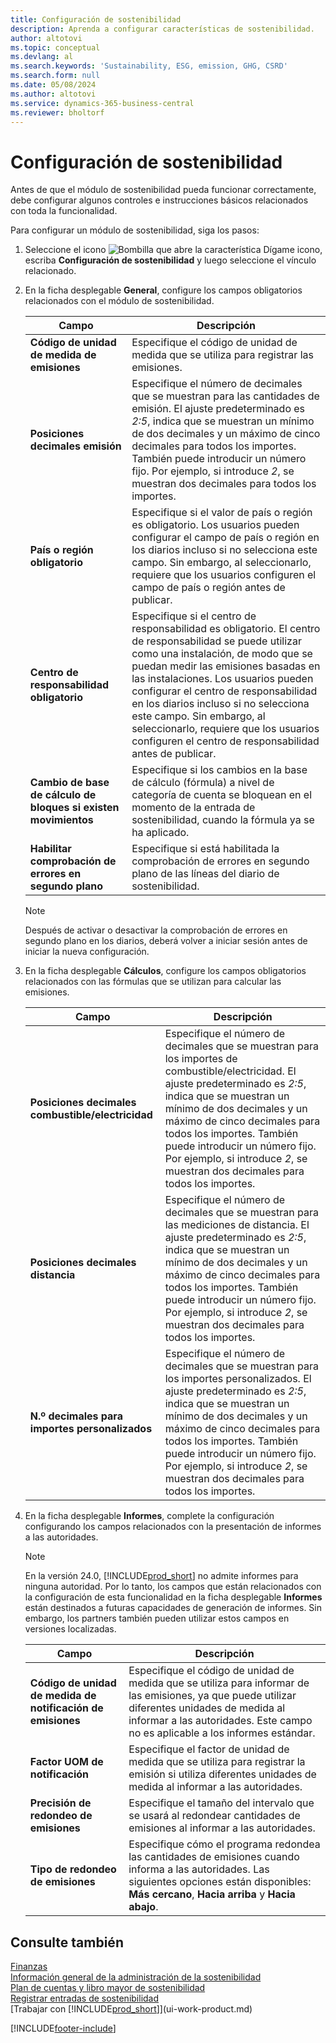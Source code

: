 ```yaml
---
title: Configuración de sostenibilidad
description: Aprenda a configurar características de sostenibilidad.
author: altotovi
ms.topic: conceptual
ms.devlang: al
ms.search.keywords: 'Sustainability, ESG, emission, GHG, CSRD'
ms.search.form: null
ms.date: 05/08/2024
ms.author: altotovi
ms.service: dynamics-365-business-central
ms.reviewer: bholtorf
---
```


# Configuración de sostenibilidad

Antes de que el módulo de sostenibilidad pueda funcionar correctamente, debe configurar algunos controles e instrucciones básicos relacionados con toda la funcionalidad.

Para configurar un módulo de sostenibilidad, siga los pasos:

1. Seleccione el icono ![Bombilla que abre la característica Dígame](media/ui-search/search_small.png "Dígame qué desea hacer") icono, escriba **Configuración de sostenibilidad** y luego seleccione el vínculo relacionado.
2. En la ficha desplegable **General**, configure los campos obligatorios relacionados con el módulo de sostenibilidad.

    | Campo | Descripción |
    |-------|-------------|
    | **Código de unidad de medida de emisiones** | Especifique el código de unidad de medida que se utiliza para registrar las emisiones. |
    | **Posiciones decimales emisión** | Especifique el número de decimales que se muestran para las cantidades de emisión. El ajuste predeterminado es *2:5*, indica que se muestran un mínimo de dos decimales y un máximo de cinco decimales para todos los importes. También puede introducir un número fijo. Por ejemplo, si introduce *2*, se muestran dos decimales para todos los importes. |
    | **País o región obligatorio** | Especifique si el valor de país o región es obligatorio. Los usuarios pueden configurar el campo de país o región en los diarios incluso si no selecciona este campo. Sin embargo, al seleccionarlo, requiere que los usuarios configuren el campo de país o región antes de publicar. |
    | **Centro de responsabilidad obligatorio** | Especifique si el centro de responsabilidad es obligatorio. El centro de responsabilidad se puede utilizar como una instalación, de modo que se puedan medir las emisiones basadas en las instalaciones. Los usuarios pueden configurar el centro de responsabilidad en los diarios incluso si no selecciona este campo. Sin embargo, al seleccionarlo, requiere que los usuarios configuren el centro de responsabilidad antes de publicar. |
    | **Cambio de base de cálculo de bloques si existen movimientos** | Especifique si los cambios en la base de cálculo (fórmula) a nivel de categoría de cuenta se bloquean en el momento de la entrada de sostenibilidad, cuando la fórmula ya se ha aplicado. |
    | **Habilitar comprobación de errores en segundo plano** | Especifique si está habilitada la comprobación de errores en segundo plano de las líneas del diario de sostenibilidad. |

    > [!NOTE]
    > Después de activar o desactivar la comprobación de errores en segundo plano en los diarios, deberá volver a iniciar sesión antes de iniciar la nueva configuración.

3. En la ficha desplegable **Cálculos**, configure los campos obligatorios relacionados con las fórmulas que se utilizan para calcular las emisiones.

    | Campo | Descripción |
    |-------|-------------|
    | **Posiciones decimales combustible/electricidad** | Especifique el número de decimales que se muestran para los importes de combustible/electricidad. El ajuste predeterminado es *2:5*, indica que se muestran un mínimo de dos decimales y un máximo de cinco decimales para todos los importes. También puede introducir un número fijo. Por ejemplo, si introduce *2*, se muestran dos decimales para todos los importes. |
    | **Posiciones decimales distancia** | Especifique el número de decimales que se muestran para las mediciones de distancia. El ajuste predeterminado es *2:5*, indica que se muestran un mínimo de dos decimales y un máximo de cinco decimales para todos los importes. También puede introducir un número fijo. Por ejemplo, si introduce *2*, se muestran dos decimales para todos los importes. |
    | **N.º decimales para importes personalizados** | Especifique el número de decimales que se muestran para los importes personalizados. El ajuste predeterminado es *2:5*, indica que se muestran un mínimo de dos decimales y un máximo de cinco decimales para todos los importes. También puede introducir un número fijo. Por ejemplo, si introduce *2*, se muestran dos decimales para todos los importes. |

4. En la ficha desplegable **Informes**, complete la configuración configurando los campos relacionados con la presentación de informes a las autoridades.

    > [!NOTE]
    > En la versión 24.0, [!INCLUDE[prod_short](includes/prod_short.md)] no admite informes para ninguna autoridad. Por lo tanto, los campos que están relacionados con la configuración de esta funcionalidad en la ficha desplegable **Informes** están destinados a futuras capacidades de generación de informes. Sin embargo, los partners también pueden utilizar estos campos en versiones localizadas.

    | Campo | Descripción |
    |-------|-------------|
    | **Código de unidad de medida de notificación de emisiones** | Especifique el código de unidad de medida que se utiliza para informar de las emisiones, ya que puede utilizar diferentes unidades de medida al informar a las autoridades. Este campo no es aplicable a los informes estándar. |
    | **Factor UOM de notificación** | Especifique el factor de unidad de medida que se utiliza para registrar la emisión si utiliza diferentes unidades de medida al informar a las autoridades. |
    | **Precisión de redondeo de emisiones** | Especifique el tamaño del intervalo que se usará al redondear cantidades de emisiones al informar a las autoridades. |
    | **Tipo de redondeo de emisiones** | Especifique cómo el programa redondea las cantidades de emisiones cuando informa a las autoridades. Las siguientes opciones están disponibles: **Más cercano**, **Hacia arriba** y **Hacia abajo**. |

## Consulte también

[Finanzas](finance.md)  
[Información general de la administración de la sostenibilidad](finance-manage-sustainability.md)  
[Plan de cuentas y libro mayor de sostenibilidad](finance-sustainability-accounts-ledger.md)  
[Registrar entradas de sostenibilidad](finance-sustainability-journal.md)  
[Trabajar con [!INCLUDE[prod_short](includes/prod_short.md)]](ui-work-product.md)  

[!INCLUDE[footer-include](includes/footer-banner.md)]
